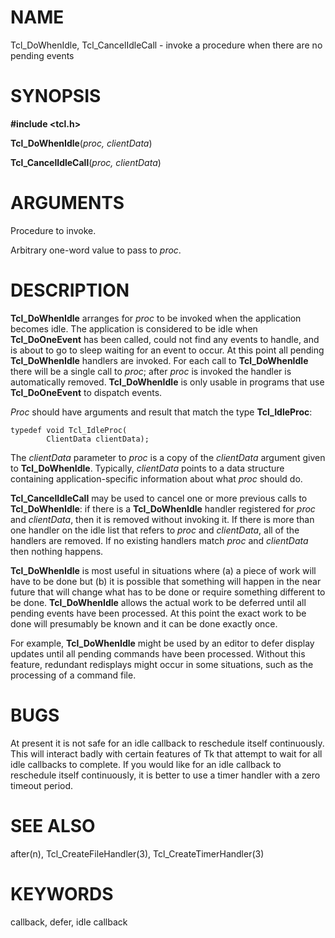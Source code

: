 # NAME

Tcl_DoWhenIdle, Tcl_CancelIdleCall - invoke a procedure when there are
no pending events

# SYNOPSIS

**#include \<tcl.h\>**

**Tcl_DoWhenIdle**(*proc, clientData*)

**Tcl_CancelIdleCall**(*proc, clientData*)

# ARGUMENTS

Procedure to invoke.

Arbitrary one-word value to pass to *proc*.

# DESCRIPTION

**Tcl_DoWhenIdle** arranges for *proc* to be invoked when the
application becomes idle. The application is considered to be idle when
**Tcl_DoOneEvent** has been called, could not find any events to handle,
and is about to go to sleep waiting for an event to occur. At this point
all pending **Tcl_DoWhenIdle** handlers are invoked. For each call to
**Tcl_DoWhenIdle** there will be a single call to *proc*; after *proc*
is invoked the handler is automatically removed. **Tcl_DoWhenIdle** is
only usable in programs that use **Tcl_DoOneEvent** to dispatch events.

*Proc* should have arguments and result that match the type
**Tcl_IdleProc**:

    typedef void Tcl_IdleProc(
            ClientData clientData);

The *clientData* parameter to *proc* is a copy of the *clientData*
argument given to **Tcl_DoWhenIdle**. Typically, *clientData* points to
a data structure containing application-specific information about what
*proc* should do.

**Tcl_CancelIdleCall** may be used to cancel one or more previous calls
to **Tcl_DoWhenIdle**: if there is a **Tcl_DoWhenIdle** handler
registered for *proc* and *clientData*, then it is removed without
invoking it. If there is more than one handler on the idle list that
refers to *proc* and *clientData*, all of the handlers are removed. If
no existing handlers match *proc* and *clientData* then nothing happens.

**Tcl_DoWhenIdle** is most useful in situations where (a) a piece of
work will have to be done but (b) it is possible that something will
happen in the near future that will change what has to be done or
require something different to be done. **Tcl_DoWhenIdle** allows the
actual work to be deferred until all pending events have been processed.
At this point the exact work to be done will presumably be known and it
can be done exactly once.

For example, **Tcl_DoWhenIdle** might be used by an editor to defer
display updates until all pending commands have been processed. Without
this feature, redundant redisplays might occur in some situations, such
as the processing of a command file.

# BUGS

At present it is not safe for an idle callback to reschedule itself
continuously. This will interact badly with certain features of Tk that
attempt to wait for all idle callbacks to complete. If you would like
for an idle callback to reschedule itself continuously, it is better to
use a timer handler with a zero timeout period.

# SEE ALSO

after(n), Tcl_CreateFileHandler(3), Tcl_CreateTimerHandler(3)

# KEYWORDS

callback, defer, idle callback

